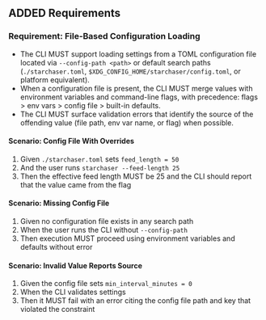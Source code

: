 ## ADDED Requirements
### Requirement: File-Based Configuration Loading
- The CLI MUST support loading settings from a TOML configuration file located via `--config-path <path>` or default search paths (`./starchaser.toml`, `$XDG_CONFIG_HOME/starchaser/config.toml`, or platform equivalent).
- When a configuration file is present, the CLI MUST merge values with environment variables and command-line flags, with precedence: flags > env vars > config file > built-in defaults.
- The CLI MUST surface validation errors that identify the source of the offending value (file path, env var name, or flag) when possible.

#### Scenario: Config File With Overrides
1. Given `./starchaser.toml` sets `feed_length = 50`
2. And the user runs `starchaser --feed-length 25`
3. Then the effective feed length MUST be 25 and the CLI should report that the value came from the flag

#### Scenario: Missing Config File
1. Given no configuration file exists in any search path
2. When the user runs the CLI without `--config-path`
3. Then execution MUST proceed using environment variables and defaults without error

#### Scenario: Invalid Value Reports Source
1. Given the config file sets `min_interval_minutes = 0`
2. When the CLI validates settings
3. Then it MUST fail with an error citing the config file path and key that violated the constraint
